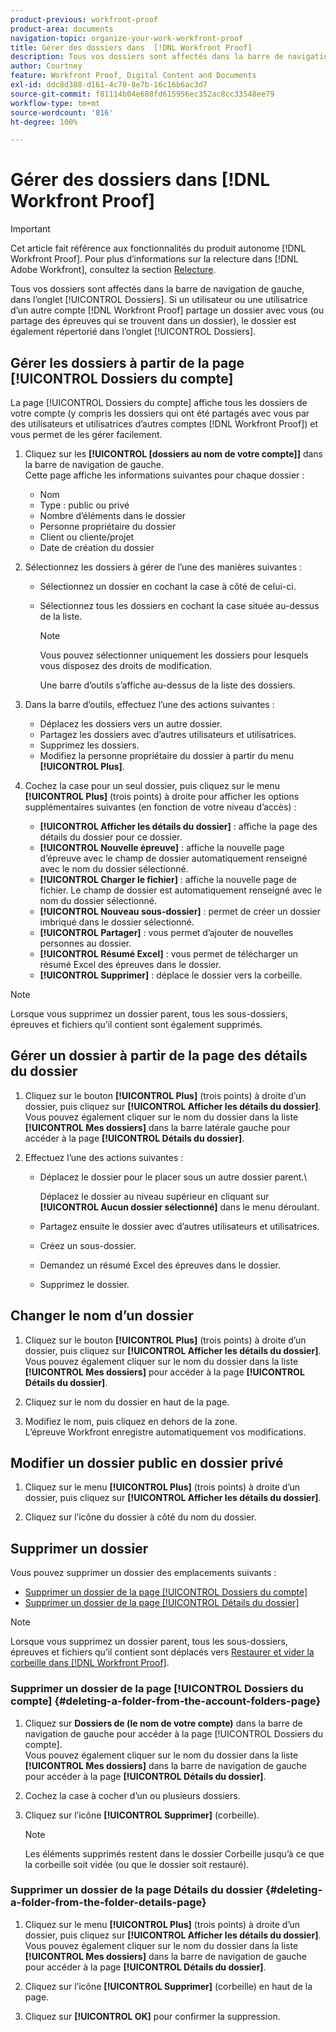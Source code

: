```yaml
---
product-previous: workfront-proof
product-area: documents
navigation-topic: organize-your-work-workfront-proof
title: Gérer des dossiers dans  [!DNL Workfront Proof]
description: Tous vos dossiers sont affectés dans la barre de navigation de gauche, dans l’onglet [!UICONTROL Dossiers]. Si un utilisateur ou une utilisatrice d’un autre compte  [!DNL Workfront Proof]  partage un dossier avec vous (ou partage des épreuves qui se trouvent dans un dossier), le dossier est également répertorié dans l’onglet [!UICONTROL Dossiers].
author: Courtney
feature: Workfront Proof, Digital Content and Documents
exl-id: ddc8d388-d161-4c70-8e7b-16c16b6ac3d7
source-git-commit: f81114b04e688fd615956ec352ac8cc33548ee79
workflow-type: tm+mt
source-wordcount: '816'
ht-degree: 100%

---
```


# Gérer des dossiers dans [!DNL Workfront Proof]

>[!IMPORTANT]
>
>Cet article fait référence aux fonctionnalités du produit autonome [!DNL Workfront Proof]. Pour plus d’informations sur la relecture dans [!DNL Adobe Workfront], consultez la section [Relecture](../../../review-and-approve-work/proofing/proofing.md).

Tous vos dossiers sont affectés dans la barre de navigation de gauche, dans l’onglet [!UICONTROL Dossiers]. Si un utilisateur ou une utilisatrice d’un autre compte [!DNL Workfront Proof] partage un dossier avec vous (ou partage des épreuves qui se trouvent dans un dossier), le dossier est également répertorié dans l’onglet [!UICONTROL Dossiers].

## Gérer les dossiers à partir de la page [!UICONTROL Dossiers du compte]

La page [!UICONTROL Dossiers du compte] affiche tous les dossiers de votre compte (y compris les dossiers qui ont été partagés avec vous par des utilisateurs et utilisatrices d’autres comptes [!DNL Workfront Proof]) et vous permet de les gérer facilement.

1. Cliquez sur les **[!UICONTROL [dossiers au nom de votre compte]]** dans la barre de navigation de gauche.\
   Cette page affiche les informations suivantes pour chaque dossier :

   * Nom
   * Type : public ou privé
   * Nombre d’éléments dans le dossier
   * Personne propriétaire du dossier
   * Client ou cliente/projet
   * Date de création du dossier

1. Sélectionnez les dossiers à gérer de l’une des manières suivantes :

   * Sélectionnez un dossier en cochant la case à côté de celui-ci.
   * Sélectionnez tous les dossiers en cochant la case située au-dessus de la liste.

     >[!NOTE]
     >
     >Vous pouvez sélectionner uniquement les dossiers pour lesquels vous disposez des droits de modification.

     Une barre d’outils s’affiche au-dessus de la liste des dossiers.

1. Dans la barre d’outils, effectuez l’une des actions suivantes :

   * Déplacez les dossiers vers un autre dossier.
   * Partagez les dossiers avec d’autres utilisateurs et utilisatrices.
   * Supprimez les dossiers.
   * Modifiez la personne propriétaire du dossier à partir du menu **[!UICONTROL Plus]**.

1. Cochez la case pour un seul dossier, puis cliquez sur le menu **[!UICONTROL Plus]** (trois points) à droite pour afficher les options supplémentaires suivantes (en fonction de votre niveau d’accès) :

   * **[!UICONTROL Afficher les détails du dossier]** : affiche la page des détails du dossier pour ce dossier.
   * **[!UICONTROL Nouvelle épreuve]** : affiche la nouvelle page d’épreuve avec le champ de dossier automatiquement renseigné avec le nom du dossier sélectionné.
   * **[!UICONTROL Charger le fichier]** : affiche la nouvelle page de fichier. Le champ de dossier est automatiquement renseigné avec le nom du dossier sélectionné.
   * **[!UICONTROL Nouveau sous-dossier]** : permet de créer un dossier imbriqué dans le dossier sélectionné.
   * **[!UICONTROL Partager]** : vous permet d’ajouter de nouvelles personnes au dossier.
   * **[!UICONTROL Résumé Excel]** : vous permet de télécharger un résumé Excel des épreuves dans le dossier.
   * **[!UICONTROL Supprimer]** : déplace le dossier vers la corbeille.

>[!NOTE]
>
>Lorsque vous supprimez un dossier parent, tous les sous-dossiers, épreuves et fichiers qu’il contient sont également supprimés.

## Gérer un dossier à partir de la page des détails du dossier

1. Cliquez sur le bouton **[!UICONTROL Plus]** (trois points) à droite d’un dossier, puis cliquez sur **[!UICONTROL Afficher les détails du dossier]**.\
   Vous pouvez également cliquer sur le nom du dossier dans la liste **[!UICONTROL Mes dossiers]** dans la barre latérale gauche pour accéder à la page **[!UICONTROL Détails du dossier]**.

1. Effectuez l’une des actions suivantes :

   * Déplacez le dossier pour le placer sous un autre dossier parent.\

     Déplacez le dossier au niveau supérieur en cliquant sur **[!UICONTROL Aucun dossier sélectionné]** dans le menu déroulant.

   * Partagez ensuite le dossier avec d’autres utilisateurs et utilisatrices.
   * Créez un sous-dossier.
   * Demandez un résumé Excel des épreuves dans le dossier.
   * Supprimez le dossier.

## Changer le nom d’un dossier

1. Cliquez sur le bouton **[!UICONTROL Plus]** (trois points) à droite d’un dossier, puis cliquez sur **[!UICONTROL Afficher les détails du dossier]**.\
   Vous pouvez également cliquer sur le nom du dossier dans la liste **[!UICONTROL Mes dossiers]** pour accéder à la page **[!UICONTROL Détails du dossier]**.

1. Cliquez sur le nom du dossier en haut de la page.
1. Modifiez le nom, puis cliquez en dehors de la zone.\
   L’épreuve Workfront enregistre automatiquement vos modifications.

## Modifier un dossier public en dossier privé

1. Cliquez sur le menu **[!UICONTROL Plus]** (trois points) à droite d’un dossier, puis cliquez sur **[!UICONTROL Afficher les détails du dossier]**.

1. Cliquez sur l’icône du dossier à côté du nom du dossier.

## Supprimer un dossier

Vous pouvez supprimer un dossier des emplacements suivants :

* [Supprimer un dossier de la page [!UICONTROL Dossiers du compte]](#deleting-a-folder-from-the-account-folders-page)
* [Supprimer un dossier de la page [!UICONTROL Détails du dossier]](#deleting-a-folder-from-the-folder-details-page)

>[!NOTE]
>
>Lorsque vous supprimez un dossier parent, tous les sous-dossiers, épreuves et fichiers qu’il contient sont déplacés vers [Restaurer et vider la corbeille dans  [!DNL Workfront Proof]](../../../workfront-proof/wp-work-proofsfiles/manage-your-work/restore-and-empty-trash.md).

### Supprimer un dossier de la page [!UICONTROL Dossiers du compte] {#deleting-a-folder-from-the-account-folders-page}

1. Cliquez sur **Dossiers de (le nom de votre compte)** dans la barre de navigation de gauche pour accéder à la page [!UICONTROL Dossiers du compte].\
   Vous pouvez également cliquer sur le nom du dossier dans la liste **[!UICONTROL Mes dossiers]** dans la barre de navigation de gauche pour accéder à la page **[!UICONTROL Détails du dossier]**.

1. Cochez la case à cocher d’un ou plusieurs dossiers.
1. Cliquez sur l’icône **[!UICONTROL Supprimer]** (corbeille).

   >[!NOTE]
   >
   >Les éléments supprimés restent dans le dossier Corbeille jusqu’à ce que la corbeille soit vidée (ou que le dossier soit restauré).

### Supprimer un dossier de la page Détails du dossier {#deleting-a-folder-from-the-folder-details-page}

1. Cliquez sur le menu **[!UICONTROL Plus]** (trois points) à droite d’un dossier, puis cliquez sur **[!UICONTROL Afficher les détails du dossier]**.\
   Vous pouvez également cliquer sur le nom du dossier dans la liste **[!UICONTROL Mes dossiers]** dans la barre de navigation de gauche pour accéder à la page **[!UICONTROL Détails du dossier]**.

1. Cliquez sur l’icône **[!UICONTROL Supprimer]** (corbeille) en haut de la page.
1. Cliquez sur **[!UICONTROL OK]** pour confirmer la suppression.

